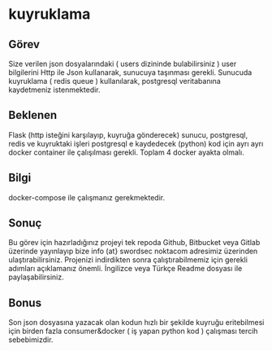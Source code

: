 # kuyruklama

## Görev
Size verilen json dosyalarındaki ( users dizininde bulabilirsiniz ) user bilgilerini Http ile Json kullanarak, sunucuya taşınması gerekli. Sunucuda kuyruklama ( redis queue ) kullanılarak, postgresql veritabanına kaydetmeniz istenmektedir.

## Beklenen
Flask (http isteğini karşılayıp, kuyruğa gönderecek) sunucu, postgresql, redis ve kuyruktaki işleri postgresql e kaydedecek (python) kod için ayrı ayrı docker container ile çalışılması gerekli. Toplam 4 docker ayakta olmalı. 

## Bilgi 
docker-compose ile çalışmanız gerekmektedir.

## Sonuç
Bu görev için hazırladığınız projeyi tek repoda Github, Bitbucket veya Gitlab üzerinde yayınlayıp bize info (at} swordsec noktacom adresimiz üzerinden ulaştırabilirsiniz.
Projenizi indirdikten sonra çalıştırabilmemiz için gerekli adımları açıklamanız önemli. İngilizce veya Türkçe Readme dosyası ile paylaşabilirsiniz.

## Bonus
Son json dosyasına yazacak olan kodun hızlı bir şekilde kuyruğu eritebilmesi için birden fazla consumer&docker ( iş yapan python kod ) çalışması tercih sebebimizdir.

